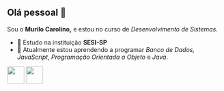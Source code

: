 ## Olá pessoal 👋

Sou o **Murilo Carolino,** e estou no curso de _Desenvolvimento de Sistemas._

- 🔭 Estudo na instituição **SESI-SP**
- 🌱 Atualmente estou aprendendo a programar _Banco de Dados,_ _JavaScript_, _Programação Orientada a Objeto_ e _Java_.

<img loading="linux" src="[https://cdn.jsdelivr.net/gh/devicons/devicon/icons/java/java-original.svg](https://www.stickpng.com/pt-br/img/icones-logos-emojis/empresas-tecnicas/logotipo-linux)" width="40" height="40"/> <img loading="lazy" src="https://cdn.jsdelivr.net/gh/devicons/devicon/icons/linux/linux-original.svg" width="40" height="40"/>
